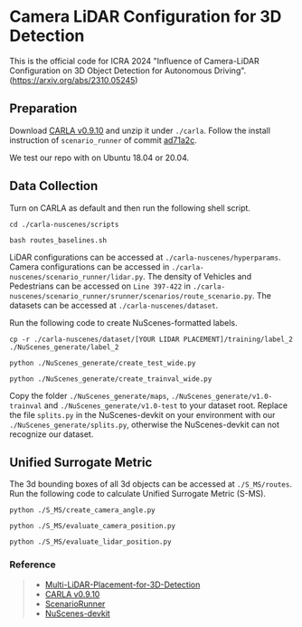 # Camera LiDAR Configuration for 3D Detection
This is the official code for ICRA 2024 "Influence of Camera-LiDAR Configuration on 3D Object Detection for Autonomous Driving". (https://arxiv.org/abs/2310.05245)


## Preparation
Download [CARLA v0.9.10](https://carla-releases.s3.eu-west-3.amazonaws.com/Linux/CARLA_0.9.10.tar.gz) and unzip it under `./carla`. Follow the install instruction of `scenario_runner` of commit [ad71a2c](https://github.com/carla-simulator/scenario_runner/tree/ad71a2c7ed012d735be2b1158fca51b0761ff26b).

We test our repo with on Ubuntu 18.04 or 20.04.

## Data Collection

Turn on CARLA as default and then run the following shell script. 

`cd ./carla-nuscenes/scripts`

`bash routes_baselines.sh`

LiDAR configurations can be accessed at `./carla-nuscenes/hyperparams`. Camera configurations can be accessed in `./carla-nuscenes/scenario_runner/lidar.py`. The density of Vehicles and Pedestrians can be accessed on `Line 397-422` in `./carla-nuscenes/scenario_runner/srunner/scenarios/route_scenario.py`. The datasets can be accessed at `./carla-nuscenes/dataset`. 

Run the following code to create NuScenes-formatted labels.

`cp -r ./carla-nuscenes/dataset/[YOUR LIDAR PLACEMENT]/training/label_2 ./NuScenes_generate/label_2` 

`python ./NuScenes_generate/create_test_wide.py`

`python ./NuScenes_generate/create_trainval_wide.py`

Copy the folder `./NuScenes_generate/maps`, `./NuScenes_generate/v1.0-trainval` and `./NuScenes_generate/v1.0-test` to your dataset root. Replace the file `splits.py` in the NuScenes-devkit on your environment with our `./NuScenes_generate/splits.py`, otherwise the NuScenes-devkit can not recognize our dataset.

## Unified Surrogate Metric

The 3d bounding boxes of all 3d objects can be accessed at `./S_MS/routes`. Run the following code to calculate Unified Surrogate Metric (S-MS).

`python ./S_MS/create_camera_angle.py`

`python ./S_MS/evaluate_camera_position.py`

`python ./S_MS/evaluate_lidar_position.py`

### Reference
> - [Multi-LiDAR-Placement-for-3D-Detection](https://github.com/HanjiangHu/Multi-LiDAR-Placement-for-3D-Detection)
> - [CARLA v0.9.10](https://carla.readthedocs.io/en/0.9.10/)
> - [ScenarioRunner](https://github.com/carla-simulator/scenario_runner)
> - [NuScenes-devkit](https://github.com/nutonomy/nuscenes-devkit)
